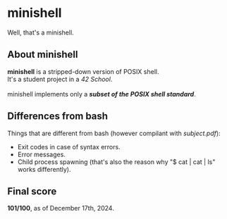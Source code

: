 # minishell
Well, that's a minishell.
## About minishell
**minishell** is a stripped-down version of POSIX shell.
<br>
It's a student project in a *42 School*.
<br>
<br>
minishell implements only a ***subset of the POSIX shell standard***.

## Differences from bash
Things that are different from bash (however compilant with *subject.pdf*):
* Exit codes in case of syntax errors.
* Error messages.
* Child process spawning (that's also the reason why "$ cat | cat | ls"
    works differently).

## Final score
**101/100**, as of December 17th, 2024.
